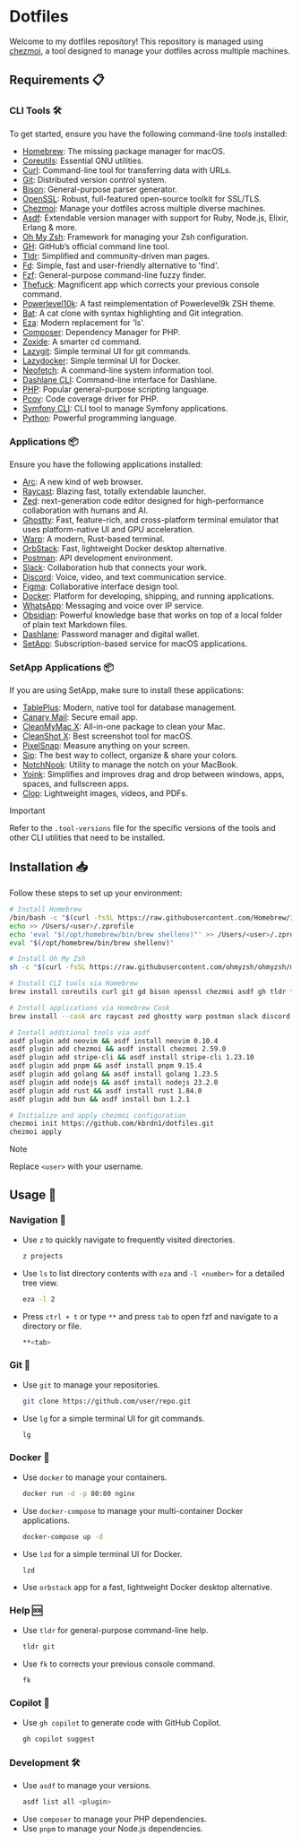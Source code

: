 # Dotfiles

Welcome to my dotfiles repository! This repository is managed using [chezmoi](https://www.chezmoi.io/), a tool designed to manage your dotfiles across multiple machines.

## Requirements 📋

### CLI Tools 🛠

To get started, ensure you have the following command-line tools installed:

- [Homebrew](https://brew.sh/): The missing package manager for macOS.
- [Coreutils](https://www.gnu.org/software/coreutils/): Essential GNU utilities.
- [Curl](https://curl.se/): Command-line tool for transferring data with URLs.
- [Git](https://git-scm.com/): Distributed version control system.
- [Bison](https://www.gnu.org/software/bison/): General-purpose parser generator.
- [OpenSSL](https://www.openssl.org/): Robust, full-featured open-source toolkit for SSL/TLS.
- [Chezmoi](https://www.chezmoi.io/docs/install/): Manage your dotfiles across multiple diverse machines.
- [Asdf](https://asdf-vm.com/#/core-manage-asdf-vm): Extendable version manager with support for Ruby, Node.js, Elixir, Erlang & more.
- [Oh My Zsh](https://ohmyz.sh/): Framework for managing your Zsh configuration.
- [GH](https://cli.github.com/): GitHub’s official command line tool.
- [Tldr](https://tldr.sh/): Simplified and community-driven man pages.
- [Fd](https://github.com/sharkdp/fd): Simple, fast and user-friendly alternative to 'find'.
- [Fzf](https://junegunn.github.io/fzf/): General-purpose command-line fuzzy finder.
- [Thefuck](https://github.com/nvbn/thefuck): Magnificent app which corrects your previous console command.
- [Powerlevel10k](https://github.com/romkatv/powerlevel10k): A fast reimplementation of Powerlevel9k ZSH theme.
- [Bat](https://github.com/sharkdp/bat): A cat clone with syntax highlighting and Git integration.
- [Eza](https://eza.rocks/): Modern replacement for 'ls'.
- [Composer](https://getcomposer.org/): Dependency Manager for PHP.
- [Zoxide](https://crates.io/crates/zoxide): A smarter cd command.
- [Lazygit](https://github.com/jesseduffield/lazygit): Simple terminal UI for git commands.
- [Lazydocker](https://github.com/jesseduffield/lazydocker): Simple terminal UI for Docker.
- [Neofetch](https://github.com/dylanaraps/neofetch): A command-line system information tool.
- [Dashlane CLI](https://cli.dashlane.com/install): Command-line interface for Dashlane.
- [PHP](https://www.php.net/): Popular general-purpose scripting language.
- [Pcov](https://github.com/krakjoe/pcov): Code coverage driver for PHP.
- [Symfony CLI](https://symfony.com/download): CLI tool to manage Symfony applications.
- [Python](https://www.python.org/): Powerful programming language.

### Applications 📦

Ensure you have the following applications installed:

- [Arc](https://arc.net/): A new kind of web browser.
- [Raycast](https://raycast.com/): Blazing fast, totally extendable launcher.
- [Zed](https://zed.dev/): next-generation code editor designed for
high-performance collaboration with humans and AI.
- [Ghostty](https://ghostty.org/): Fast, feature-rich, and cross-platform terminal emulator that uses platform-native UI and GPU acceleration.
- [Warp](https://warp.dev/): A modern, Rust-based terminal.
- [OrbStack](https://orbstack.dev/): Fast, lightweight Docker desktop alternative.
- [Postman](https://www.postman.com/): API development environment.
- [Slack](https://slack.com/): Collaboration hub that connects your work.
- [Discord](https://discord.com/): Voice, video, and text communication service.
- [Figma](https://www.figma.com/): Collaborative interface design tool.
- [Docker](https://www.docker.com/): Platform for developing, shipping, and running applications.
- [WhatsApp](https://www.whatsapp.com/): Messaging and voice over IP service.
- [Obsidian](https://obsidian.md/): Powerful knowledge base that works on top of a local folder of plain text Markdown files.
- [Dashlane](https://www.dashlane.com/): Password manager and digital wallet.
- [SetApp](https://setapp.com/): Subscription-based service for macOS applications.

### SetApp Applications 📦

If you are using SetApp, make sure to install these applications:

- [TablePlus](https://tableplus.com/): Modern, native tool for database management.
- [Canary Mail](https://canarymail.io/): Secure email app.
- [CleanMyMac X](https://macpaw.com/cleanmymac): All-in-one package to clean your Mac.
- [CleanShot X](https://cleanshot.com/): Best screenshot tool for macOS.
- [PixelSnap](https://getpixelsnap.com/): Measure anything on your screen.
- [Sip](https://sipapp.io/): The best way to collect, organize & share your colors.
- [NotchNook](https://lo.cafe/notchnook): Utility to manage the notch on your MacBook.
- [Yoink](https://eternalstorms.at/yoink/mac/): Simplifies and improves drag and drop between windows, apps, spaces, and fullscreen apps.
- [Clop](https://setapp.com/fr/apps/clop?accname=setapp&adgroupid=159512510282&adpos=&ci=737183467&ck=clop%20mac&creative=688198389097&extensionid=&gnetwork=g&match=e&placecat=&placement=&targetid=aud-315654669593:kwd-2273594097558): Lightweight images, videos, and PDFs.

> [!IMPORTANT]
> Refer to the `.tool-versions` file for the specific versions of the tools and other CLI utilities that need to be installed.

## Installation 📥

Follow these steps to set up your environment:

```bash
# Install Homebrew
/bin/bash -c "$(curl -fsSL https://raw.githubusercontent.com/Homebrew/install/HEAD/install.sh)"
echo >> /Users/<user>/.zprofile
echo 'eval "$(/opt/homebrew/bin/brew shellenv)"' >> /Users/<user>/.zprofile
eval "$(/opt/homebrew/bin/brew shellenv)"

# Install Oh My Zsh
sh -c "$(curl -fsSL https://raw.githubusercontent.com/ohmyzsh/ohmyzsh/master/tools/install.sh)"

# Install CLI tools via Homebrew
brew install coreutils curl git gd bison openssl chezmoi asdf gh tldr fd fzf thefuck powerlevel10k bat eza composer zoxide lazygit lazydocker neofetch dashlane/tap/dashlane-cli php@8.4 pcov@8.4 symfony-cli python@3.12 orbstack

# Install applications via Homebrew Cask
brew install --cask arc raycast zed ghostty warp postman slack discord figma docker whatsapp obsidian setapp

# Install additional tools via asdf
asdf plugin add neovim && asdf install neovim 0.10.4
asdf plugin add chezmoi && asdf install chezmoi 2.59.0
asdf plugin add stripe-cli && asdf install stripe-cli 1.23.10
asdf plugin add pnpm && asdf install pnpm 9.15.4
asdf plugin add golang && asdf install golang 1.23.5
asdf plugin add nodejs && asdf install nodejs 23.2.0
asdf plugin add rust && asdf install rust 1.84.0
asdf plugin add bun && asdf install bun 1.2.1

# Initialize and apply chezmoi configuration
chezmoi init https://github.com/kbrdn1/dotfiles.git
chezmoi apply
```

> [!NOTE]
> Replace `<user>` with your username.

## Usage 🚀

### Navigation 🧭

- Use `z` to quickly navigate to frequently visited directories.
  ```bash
  z projects
  ```
- Use `ls` to list directory contents with `eza` and `-l <number>` for a detailed tree view.
  ```bash
  eza -l 2
  ```
- Press `ctrl + t` or type `**` and press `tab` to open fzf and navigate to a directory or file.
  ```bash
  **<tab>
  ```

### Git 🌳

- Use `git` to manage your repositories.
  ```bash
  git clone https://github.com/user/repo.git
  ```
- Use `lg` for a simple terminal UI for git commands.
  ```bash
  lg
  ```

### Docker 🐳

- Use `docker` to manage your containers.
  ```bash
  docker run -d -p 80:80 nginx
  ```
- Use `docker-compose` to manage your multi-container Docker applications.
  ```bash
  docker-compose up -d
  ```
- Use `lzd` for a simple terminal UI for Docker.
  ```bash
  lzd
  ```
- Use `orbstack` app for a fast, lightweight Docker desktop alternative.

### Help 🆘

- Use `tldr` for general-purpose command-line help.
  ```bash
  tldr git
  ```
- Use `fk` to corrects your previous console command.
  ```bash
  fk
  ```

### Copilot 🤖

- Use `gh copilot` to generate code with GitHub Copilot.
  ```bash
  gh copilot suggest
  ```

### Development 🛠

- Use `asdf` to manage your versions.
  ```bash
  asdf list all <plugin>
  ```
- Use `composer` to manage your PHP dependencies.
- Use `pnpm` to manage your Node.js dependencies.
